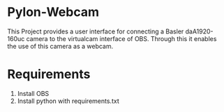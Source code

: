 # Pylon-Webcam
This Project provides a user interface for connecting a Basler daA1920-160uc camera to the virtualcam interface of OBS. Through this it enables the use of this camera as a webcam.

# Requirements
1. Install OBS
2. Install python with requirements.txt